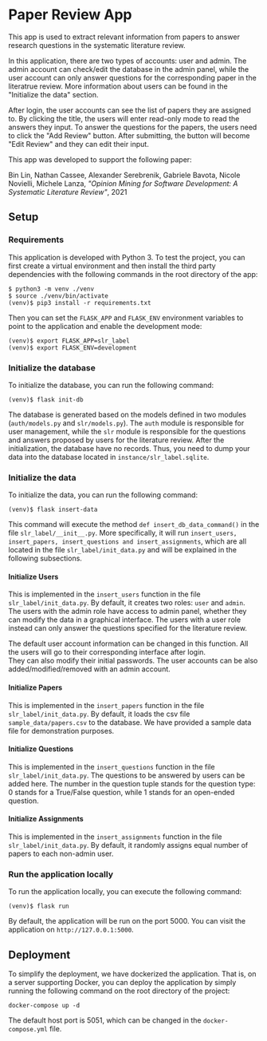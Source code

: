 # Paper Review App

This app is used to extract relevant information from papers to answer research questions in the systematic literature review. 

In this application, there are two types of accounts: user and admin. The admin account can check/edit the database in the admin panel, while the user account can only answer questions for the corresponding paper in the literatrue review. More information about users can be found in the "Initialize the data" section. 

After login, the user accounts can see the list of papers they are assigned to. By clicking the title, the users will enter read-only mode to read the answers they input. To answer the questions for the papers, the users need to click the "Add Review" button. After submitting, the button will become "Edit Review" and they can edit their input. 

This app was developed to support the following paper:

Bin Lin, Nathan Cassee, Alexander Serebrenik, Gabriele Bavota, Nicole Novielli, Michele Lanza, *"Opinion Mining for Software Development: A Systematic Literature Review"*, 2021


## Setup

### Requirements

This application is developed with Python 3. To test the project, you can first create a virtual environment and then install the third party dependencies with the following commands in the root directory of the app:

```
$ python3 -m venv ./venv
$ source ./venv/bin/activate
(venv)$ pip3 install -r requirements.txt
```

Then you can set the ``FLASK_APP`` and ``FLASK_ENV`` environment variables to point to the application and enable the development mode:

```
(venv)$ export FLASK_APP=slr_label
(venv)$ export FLASK_ENV=development
```

### Initialize the database

To initialize the database, you can run the following command:

```
(venv)$ flask init-db
```

The database is generated based on the models defined in two modules (``auth/models.py`` and ``slr/models.py``). 
The ``auth`` module is responsible for user management, while the ``slr`` module is responsible for the questions and answers proposed by users for the literature review.
After the initialization, the database have no records. Thus, you need to dump your data into the database located in ``instance/slr_label.sqlite``.

### Initialize the data

To initialize the data, you can run the following command:

```
(venv)$ flask insert-data
```

This command will execute the method ``def insert_db_data_command()`` in the file ``slr_label/__init__.py``. More specifically, it will run ``insert_users, insert_papers, insert_questions and insert_assignments``, which are all located in the file ``slr_label/init_data.py`` and will be explained in the following subsections. 

#### Initialize Users

This is implemented in the ``insert_users`` function in the file ``slr_label/init_data.py``. By default, it creates two roles: ``user`` and ``admin``. The users with the admin role have access to admin panel, whether they can modify the data in a graphical interface. The users with a user role instead can only answer the questions specified for the literature review. 

The default user account information can be changed in this function. All the users will go to their corresponding interface after login.  
They can also modify their initial passwords. The user accounts can be also added/modified/removed with an admin account. 

#### Initialize Papers

This is implemented in the ``insert_papers`` function in the file ``slr_label/init_data.py``. By default, it loads the csv file ``sample_data/papers.csv`` to the database. We have provided a sample data file for demonstration purposes. 

#### Initialize Questions

This is implemented in the ``insert_questions`` function in the file ``slr_label/init_data.py``. The questions to be answered by users can be added here. The number in the question tuple stands for the question type: 0 stands for a True/False question, while 1 stands for an open-ended question.

#### Initialize Assignments

This is implemented in the ``insert_assignments`` function in the file ``slr_label/init_data.py``. By default, it randomly assigns equal number of papers to each non-admin user. 

### Run the application locally

To run the application locally, you can execute the following command:

```
(venv)$ flask run
```

By default, the application will be run on the port 5000. You can visit the application on ``http://127.0.0.1:5000``. 

## Deployment

To simplify the deployment, we have dockerized the application. That is, on a server supporting Docker, you can deploy the application by simply running the following command on the root directory of the project:

```
docker-compose up -d
```

The default host port is 5051, which can be changed in the ``docker-compose.yml`` file.
